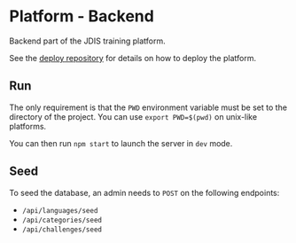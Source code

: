 # Platform - Backend
Backend part of the JDIS training platform.

See the [deploy repository](https://github.com/JDIS/Platform-Deploy) for details on how to deploy the platform.

## Run
The only requirement is that the `PWD` environment variable must be set to the directory of the project.
You can use `export PWD=$(pwd)` on unix-like platforms.

You can then run `npm start` to launch the server in `dev` mode.

## Seed
To seed the database, an admin needs to `POST` on the following endpoints:
- `/api/languages/seed`
- `/api/categories/seed`
- `/api/challenges/seed`
